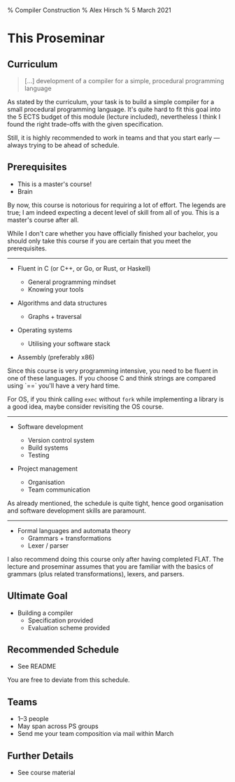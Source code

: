 % Compiler Construction
% Alex Hirsch
% 5 March 2021

# This Proseminar

## Curriculum

> […] development of a compiler for a simple, procedural programming language

<aside class="notes">
As stated by the curriculum, your task is to build a simple compiler for a small procedural programming language.
It's quite hard to fit this goal into the 5 ECTS budget of this module (lecture included), nevertheless I think I found the right trade-offs with the given specification.

Still, it is highly recommended to work in teams and that you start early — always trying to be ahead of schedule.
</aside>

## Prerequisites

- This is a master's course!
- Brain

<aside class="notes">
By now, this course is notorious for requiring a lot of effort.
The legends are true; I am indeed expecting a decent level of skill from all of you.
This is a master's course after all.

While I don't care whether you have officially finished your bachelor, you should only take this course if you are certain that you meet the prerequisites.
</aside>

- - -

- Fluent in C (or C++, or Go, or Rust, or Haskell)
    - General programming mindset
    - Knowing your tools

- Algorithms and data structures
    - Graphs + traversal

- Operating systems
    - Utilising your software stack

- Assembly (preferably x86)

<aside class="notes">
Since this course is very programming intensive, you need to be fluent in one of these languages.
If you choose C and think strings are compared using `==` you'll have a very hard time.

For OS, if you think calling `exec` without `fork` while implementing a library is a good idea, maybe consider revisiting the OS course.
</aside>

- - -

- Software development
    - Version control system
    - Build systems
    - Testing

- Project management
    - Organisation
    - Team communication

<aside class="notes">
As already mentioned, the schedule is quite tight, hence good organisation and software development skills are paramount.
</aside>

- - -

- Formal languages and automata theory
    - Grammars + transformations
    - Lexer / parser

<aside class="notes">
I also recommend doing this course only after having completed FLAT.
The lecture and proseminar assumes that you are familiar with the basics of grammars (plus related transformations), lexers, and parsers.
</aside>

## Ultimate Goal

- Building a compiler
    - Specification provided
    - Evaluation scheme provided

## Recommended Schedule

- See README

<aside class="notes">
You are free to deviate from this schedule.
</aside>

## Teams

- 1–3 people
- May span across PS groups
- Send me your team composition via mail within March

## Further Details

- See course material

